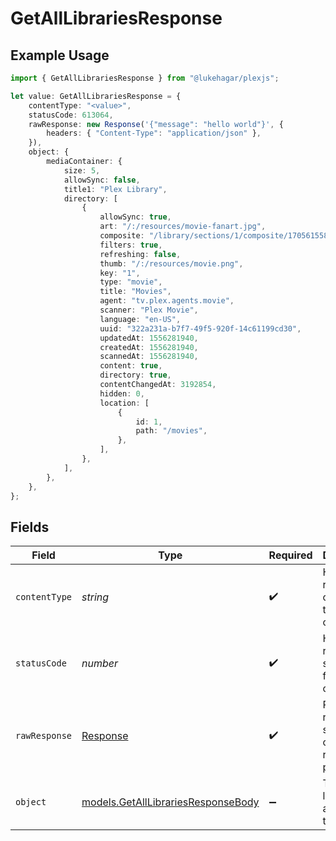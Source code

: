 # GetAllLibrariesResponse

## Example Usage

```typescript
import { GetAllLibrariesResponse } from "@lukehagar/plexjs";

let value: GetAllLibrariesResponse = {
    contentType: "<value>",
    statusCode: 613064,
    rawResponse: new Response('{"message": "hello world"}', {
        headers: { "Content-Type": "application/json" },
    }),
    object: {
        mediaContainer: {
            size: 5,
            allowSync: false,
            title1: "Plex Library",
            directory: [
                {
                    allowSync: true,
                    art: "/:/resources/movie-fanart.jpg",
                    composite: "/library/sections/1/composite/1705615584",
                    filters: true,
                    refreshing: false,
                    thumb: "/:/resources/movie.png",
                    key: "1",
                    type: "movie",
                    title: "Movies",
                    agent: "tv.plex.agents.movie",
                    scanner: "Plex Movie",
                    language: "en-US",
                    uuid: "322a231a-b7f7-49f5-920f-14c61199cd30",
                    updatedAt: 1556281940,
                    createdAt: 1556281940,
                    scannedAt: 1556281940,
                    content: true,
                    directory: true,
                    contentChangedAt: 3192854,
                    hidden: 0,
                    location: [
                        {
                            id: 1,
                            path: "/movies",
                        },
                    ],
                },
            ],
        },
    },
};
```

## Fields

| Field                                                                          | Type                                                                           | Required                                                                       | Description                                                                    |
| ------------------------------------------------------------------------------ | ------------------------------------------------------------------------------ | ------------------------------------------------------------------------------ | ------------------------------------------------------------------------------ |
| `contentType`                                                                  | *string*                                                                       | :heavy_check_mark:                                                             | HTTP response content type for this operation                                  |
| `statusCode`                                                                   | *number*                                                                       | :heavy_check_mark:                                                             | HTTP response status code for this operation                                   |
| `rawResponse`                                                                  | [Response](https://developer.mozilla.org/en-US/docs/Web/API/Response)          | :heavy_check_mark:                                                             | Raw HTTP response; suitable for custom response parsing                        |
| `object`                                                                       | [models.GetAllLibrariesResponseBody](../models/getalllibrariesresponsebody.md) | :heavy_minus_sign:                                                             | The libraries available on the Server                                          |